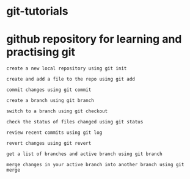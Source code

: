 # git-tutorials
# github repository for learning and practising git
    create a new local repository using git init

    create and add a file to the repo using git add

    commit changes using git commit

    create a branch using git branch

    switch to a branch using git checkout

    check the status of files changed using git status

    review recent commits using git log

    revert changes using git revert

    get a list of branches and active branch using git branch

    merge changes in your active branch into another branch using git merge
